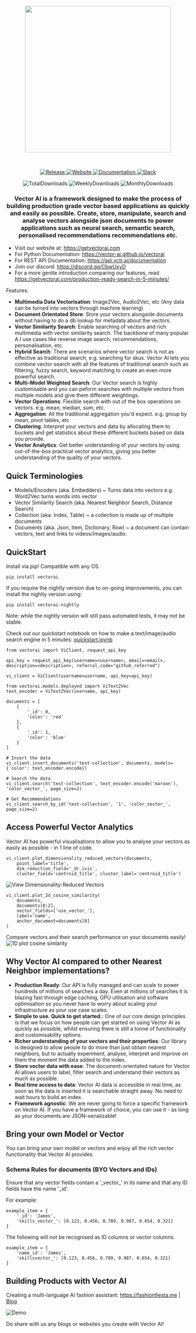 <p align="center">
    <a href="https://getvectorai.com">
        <img src="https://getvectorai.com/assets/logo-with-text-v2.png" width="400"></img>
    </a>
</p>
<br>
<p align="center">
    <a href="https://github.com/vector-ai/vectorai">
        <img alt="Release" src="https://img.shields.io/github/v/tag/vector-ai/vectorai?label=release">
    </a>
    <a href="https://getvectorai.com">
        <img alt="Website" src="https://img.shields.io/website?up_message=online&label=website&url=https%3A%2F%2Fgetvectorai.com">
    </a>
    <a href="https://vector-ai.github.io/vectorai">
        <img alt="Documentation" src="https://img.shields.io/website?up_message=online&label=documentation&url=https%3A%2F%2Fvector-ai.github.io%2Fvectorai">
    </a>
    <a href="https://join.slack.com/t/vector-ai-workspace/shared_invite/zt-itto14oy-0KerBV7onSuYRP_kmXE9yA">
        <img alt="Slack" src="https://img.shields.io/badge/slack-join-blue.svg">
    </a>
</p>

<div align="center">

![TotalDownloads](https://static.pepy.tech/personalized-badge/vectorai-nightly?period=total&units=international_system&left_color=black&right_color=red&left_text=Total%20Downloads)
![WeeklyDownloads](https://static.pepy.tech/personalized-badge/vectorai-nightly?period=week&units=international_system&left_color=black&right_color=red&left_text=Weekly%20Downloads)
![MonthlyDownloads](https://static.pepy.tech/personalized-badge/vectorai-nightly?period=month&units=international_system&left_color=black&right_color=red&left_text=Monthly%20Downloads)

</div>


<h3 align="center">
Vector AI is a framework designed to make the process of building production grade vector based applications as quickly and easily as possible. Create, store, manipulate, search and analyse vectors alongside json documents to power applications such as neural search, semantic search, personalised recommendations recommendations etc.
</h3>

- Visit our website at: https://getvectorai.com
- For Python Documentation: https://vector-ai.github.io/vectorai
- For REST API Documentation: https://api.vctr.ai/documentation
- Join our discord: https://discord.gg/CbwUxyD
- For a more gentle introduction comparing our features, read https://getvectorai.com/production-ready-search-in-5-minutes/

Features:
- **Multimedia Data Vectorisation**: Image2Vec, Audio2Vec, etc (Any data can be turned into vectors through machine learning)
- **Document Orientated Store**: Store your vectors alongside documents without having to do a db lookup for metadata about the vectors.
- **Vector Similarity Search**: Enable searching of vectors and rich multimedia with vector similarity search. The backbone of many popular A.I use cases like reverse image search, recommendations, personalisation, etc.
- **Hybrid Search**: There are scenarios where vector search is not as effective as traditional search, e.g. searching for skus. Vector AI lets you combine vector search with all the features of traditional search such as filtering, fuzzy search, keyword matching to create an even more powerful search.
- **Multi-Model Weighted Search**: Our Vector search is highly customisable and you can peform searches with multiple vectors from multiple models and give them different weightings.
- **Vector Operations**: Flexible search with out of the box operations on vectors. e.g. mean, median, sum, etc.
- **Aggregation**: All the traditional aggregation you'd expect. e.g. group by mean, pivot tables, etc
- **Clustering**: Interpret your vectors and data by allocating them to buckets and get statistics about these different buckets based on data you provide.
- **Vector Analytics**: Get better understanding of your vectors by using out-of-the-box practical vector analytics, giving you better understanding of the quality of your vectors.

## Quick Terminologies

- Models/Encoders (aka. Embedders) ~ Turns data into vectors e.g. Word2Vec turns words into vector
- Vector Similarity Search (aka. Nearest Neighbor Search, Distance Search)
- Collection (aka. Index, Table) ~ a collection is made up of multiple documents
- Documents (aka. Json, Item, Dictionary, Row) ~ a document can contain vectors, text and links to videos/images/audio.

## QuickStart

Install via pip! Compatible with any OS.

```
pip install vectorai
```

If you require the nightly version due to on-going improvements, you can install the nightly version using: 
```
pip install vectorai-nightly
```

Note: while the nightly version will still pass automated tests, it may not be stable.

Check out our quickstart notebook on how to make a text/image/audio search engine in 5 minutes: [quickstart.ipynb](examples/quickstart.ipynb)

```
from vectorai import ViClient, request_api_key

api_key = request_api_key(username=<username>, email=<email>, description=<description>, referral_code="github_referred")

vi_client = ViClient(username=username, api_key=api_key)

from vectorai.models.deployed import ViText2Vec
text_encoder = ViText2Vec(username, api_key)

documents = [
    {
        '_id': 0,
        'color': 'red'
    },
    {
        '_id': 1,
        'color': 'blue'
    }
]

# Insert the data
vi_client.insert_documents('test-collection', documents, models={'color': text_encoder.encode})

# Search the data
vi_client.search('test-collection', text_encoder.encode('maroon'), 'color_vector_', page_size=2)

# Get Recommendations
vi_client.search_by_id('test-collection', '1', 'color_vector_', page_size=2)
```

## Access Powerful Vector Analytics 

Vector AI has powerful visualisations to allow you to analyse your vectors as easily as possible - in 1 line of code.

```
vi_client.plot_dimensionality_reduced_vectors(documents, 
    point_label='title', 
    dim_reduction_field='_dr_ivis', 
    cluster_field='centroid_title', cluster_label='centroid_title')

```

![View Dimensionality-Reduced Vectors](https://getvectorai.com/assets/gif/dr_example.gif)

```
vi_client.plot_2d_cosine_similarity(
    documents,
    documents[0:2],
    vector_fields=['use_vector_'],
    label='name',
    anchor_document=documents[0]
)
```

Compare vectors and their search performance on your documents easily!
![1D plot cosine simlarity](https://getvectorai.com/assets/gif/2d_cosine_similarity.gif)

## Why Vector AI compared to other Nearest Neighbor implementations?

- **Production Ready**: Our API is fully managed and can scale to power hundreds of millions of searches a day. Even at millions of searches it is blazing fast through edge caching, GPU utilisation and software optimisation so you never have to worry about scaling your infrastructure as your use case scales.
- **Simple to use. Quick to get started.**: One of our core design principles is that we focus on how people can get started on using Vector AI as quickly as possible, whilst ensuring there is still a tonne of functionality and customisability options.
- **Richer understanding of your vectors and their properties**: Our library is designed to allow people to do more than just obtain nearest neighbors, but to actually experiment, analyse, interpret and improve on them the moment the data added to the index.
- **Store vector data with ease**: The document-orientated nature for Vector AI allows users to label, filter search and understand their vectors as much as possible.
- **Real time access to data**: Vector AI data is accessible in real time, as soon as the data is inserted it is searchable straight away. No need to wait hours to build an index.
- **Framework agnostic**: We are never going to force a specific framework on Vector AI. If you have a framework of choice, you can use it - as long as your documents are JSON-serializable! 

## Bring your own Model or Vector

You can bring your own model or vectors and enjoy all the rich vector functionality that Vector AI provides.

### Schema Rules for documents (BYO Vectors and IDs)

Ensure that any vector fields contain a '\_vector\_' in its name and that any ID fields have the name '\_id'.

For example:
```
example_item = {
    '_id': 'James',
    'skills_vector_': [0.123, 0.456, 0.789, 0.987, 0.654, 0.321]
}
```

The following will not be recognised as ID columns or vector columns.

```
example_item = {
    'name_id': 'James',
    'skillsvector_': [0.123, 0.456, 0.789, 0.987, 0.654, 0.321]
}
```

## Building Products with Vector AI
Creating a multi-language AI fashion assistant: https://fashionfiesta.me | [Blog](https://getvectorai.com/how-we-built-a-vector-powered-outfit-recommender/)

![Demo](https://getvectorai.com/assets/gif/fashion-fiesta-demo.gif)

Do share with us any blogs or websites you create with Vector AI!
